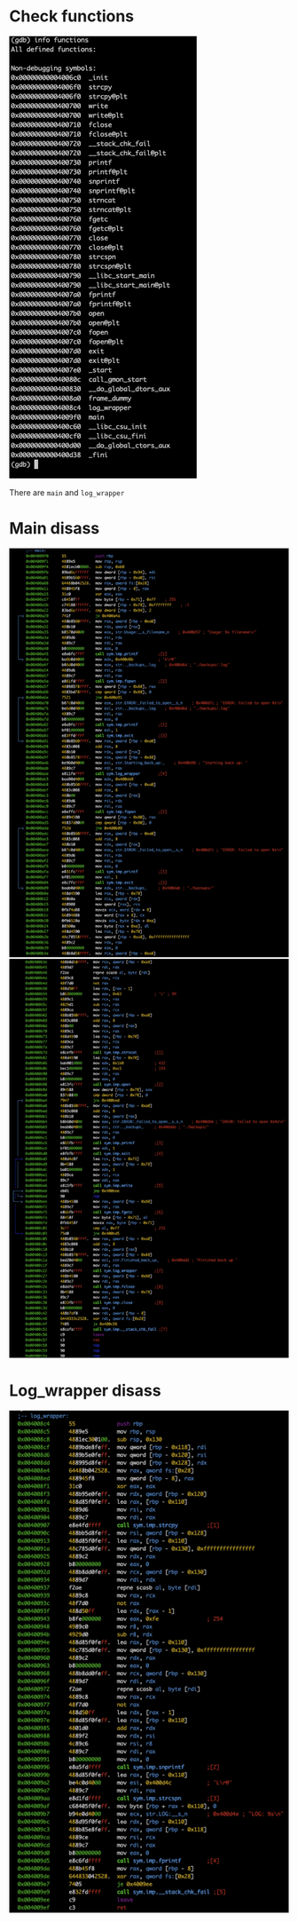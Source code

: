 # Check functions

![](img/gdb_launch.png)

There are `main` and `log_wrapper`

# Main disass

![](img/main_disass_1.png)
![](img/main_disass_2.png)

# Log_wrapper disass

![](img/log_wrapper_disass.png)